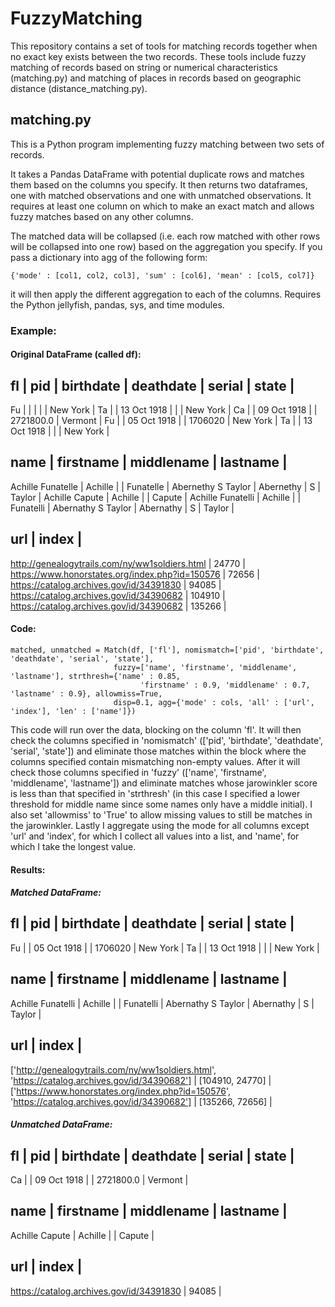# FuzzyMatching

This repository contains a set of tools for matching records together when no exact key exists between the two records. These tools include fuzzy matching of records based on string or numerical characteristics (matching.py) and matching of places in records based on geographic distance (distance_matching.py).


## matching.py

This is a Python program implementing fuzzy matching between two sets of records.

It takes a Pandas DataFrame with potential duplicate rows and matches
them based on the columns you specify. It then returns two dataframes,
one with matched observations and one with unmatched observations.
It requires at least one column on which to make an exact match and allows
fuzzy matches based on any other columns.

The matched data will be collapsed (i.e. each row matched with other
rows will be collapsed into one row) based on the aggregation you specify.
If you pass a dictionary into agg of the following form:

    {'mode' : [col1, col2, col3], 'sum' : [col6], 'mean' : [col5, col7]}

it will then apply the different aggregation to each of the columns.
Requires the Python jellyfish, pandas, sys, and time modules.


### Example:

#### Original DataFrame (called df):

fl	|	pid	|	birthdate	|	deathdate	|	serial	   |	state		|
-----------------------------------------------------------------------------------------------------------------
Fu	|		|			|			|		   |	New York	|
Ta	|		|	13 Oct 1918	|			|		   |	New York	|
Ca	|		|	09 Oct 1918	|			|	2721800.0  |	Vermont		|
Fu	|		|	05 Oct 1918	|			|	1706020	   |	New York	|
Ta	|		|	13 Oct 1918	|			|		   |	New York	|



name			|	firstname	|	middlename	|	lastname	|
-------------------------------------------------------------------------------------------------
Achille Funatelle	|	Achille		|			|	Funatelle	|
Abernethy S Taylor	|	Abernethy	|	S		|	Taylor		|
Achille Capute		|	Achille		|			|	Capute		|
Achille Funatelli	|	Achille		|			|	Funatelli	|
Abernathy S Taylor	|	Abernathy	|	S		|	Taylor		|



url						|	index 	 |
------------------------------------------------------------------
http://genealogytrails.com/ny/ww1soldiers.html	|	24770 	 |
https://www.honorstates.org/index.php?id=150576	|	72656 	 |
https://catalog.archives.gov/id/34391830	|	94085	 |
https://catalog.archives.gov/id/34390682	|	104910	 |
https://catalog.archives.gov/id/34390682	|	135266	 |


#### Code:

	matched, unmatched = Match(df, ['fl'], nomismatch=['pid', 'birthdate', 'deathdate', 'serial', 'state'], 
                           fuzzy=['name', 'firstname', 'middlename', 'lastname'], strthresh={'name' : 0.85,
                                 'firstname' : 0.9, 'middlename' : 0.7, 'lastname' : 0.9}, allowmiss=True,
                           disp=0.1, agg={'mode' : cols, 'all' : ['url', 'index'], 'len' : ['name']})


This code will run over the data, blocking on the column 'fl'. It will then check the columns specified in 'nomismatch' (['pid', 'birthdate', 'deathdate', 'serial', 'state']) and eliminate those matches within the block where the columns specified contain mismatching non-empty values. After it will check those columns specified in 'fuzzy' (['name', 'firstname', 'middlename', 'lastname']) and eliminate matches whose jarowinkler score is less than that specified in 'strthresh' (in this case I specified a lower threshold for middle name since some names only have a middle initial). I also set 'allowmiss' to 'True' to allow missing values to still be matches in the jarowinkler. Lastly I aggregate using the mode for all columns except 'url' and 'index', for which I collect all values into a list, and 'name', for which I take the longest value.


#### Results:

##### Matched DataFrame:

fl	|	pid	|	birthdate	|	deathdate	|	serial	   |	state		|
-----------------------------------------------------------------------------------------------------------------
Fu	|		|	05 Oct 1918	|			|	1706020	   |	New York	|
Ta	|		|	13 Oct 1918	|			|		   |	New York	|



name			|	firstname	|	middlename	|	lastname	|
-------------------------------------------------------------------------------------------------
Achille Funatelli	|	Achille		|			|	Funatelli	|
Abernathy S Taylor	|	Abernathy	|	S		|	Taylor		|



url												|	index 		 |
--------------------------------------------------------------------------------------------------------------------------
['http://genealogytrails.com/ny/ww1soldiers.html', 'https://catalog.archives.gov/id/34390682']	|	[104910, 24770]	 |
['https://www.honorstates.org/index.php?id=150576', 'https://catalog.archives.gov/id/34390682']	|	[135266, 72656]  |


##### Unmatched DataFrame:

fl	|	pid	|	birthdate	|	deathdate	|	serial	   |	state		|
-----------------------------------------------------------------------------------------------------------------
Ca	|		|	09 Oct 1918	|			|	2721800.0  |	Vermont		|



name			|	firstname	|	middlename	|	lastname	|
-------------------------------------------------------------------------------------------------
Achille Capute		|	Achille		|			|	Capute		|



url						|	index 	 |
------------------------------------------------------------------
https://catalog.archives.gov/id/34391830	|	94085	 |




